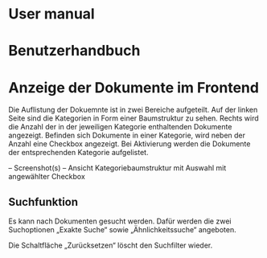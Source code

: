 User manual
===========

Benutzerhandbuch
================


# Anzeige der Dokumente im Frontend

Die Auflistung der Dokuemnte ist in zwei Bereiche aufgeteilt. Auf der linken Seite sind die Kategorien in Form einer Baumstruktur zu sehen. Rechts wird die Anzahl der in der jeweiligen Kategorie enthaltenden Dokumente angezeigt.
Befinden sich Dokumente in einer Kategorie, wird neben der Anzahl eine Checkbox angezeigt. Bei Aktivierung werden die Dokumente der entsprechenden Kategorie aufgelistet.


– Screenshot(s) – Ansicht Kategoriebaumstruktur mit Auswahl mit angewählter Checkbox


## Suchfunktion

Es kann nach Dokumenten gesucht werden. Dafür werden die zwei Suchoptionen „Exakte Suche“ sowie „Ähnlichkeitssuche“ angeboten.

Die Schaltfläche „Zurücksetzen“ löscht den Suchfilter wieder.
